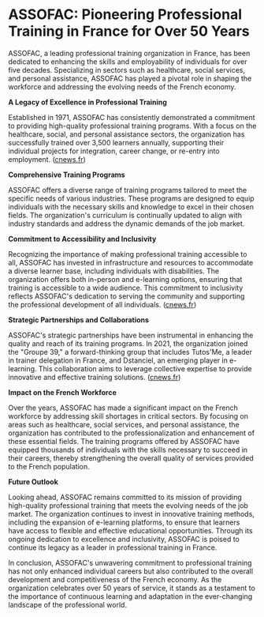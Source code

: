 # ASSOFAC: Pioneering Professional Training in France for Over 50 Years

ASSOFAC, a leading professional training organization in France, has been dedicated to enhancing the skills and employability of individuals for over five decades. Specializing in sectors such as healthcare, social services, and personal assistance, ASSOFAC has played a pivotal role in shaping the workforce and addressing the evolving needs of the French economy.

**A Legacy of Excellence in Professional Training**

Established in 1971, ASSOFAC has consistently demonstrated a commitment to providing high-quality professional training programs. With a focus on the healthcare, social, and personal assistance sectors, the organization has successfully trained over 3,500 learners annually, supporting their individual projects for integration, career change, or re-entry into employment. ([cnews.fr](https://www.cnews.fr/conso/2021-02-23/assofac-lexpert-de-la-formation-professionnelle-depuis-50-ans-1050933?utm_source=openai))

**Comprehensive Training Programs**

ASSOFAC offers a diverse range of training programs tailored to meet the specific needs of various industries. These programs are designed to equip individuals with the necessary skills and knowledge to excel in their chosen fields. The organization's curriculum is continually updated to align with industry standards and address the dynamic demands of the job market.

**Commitment to Accessibility and Inclusivity**

Recognizing the importance of making professional training accessible to all, ASSOFAC has invested in infrastructure and resources to accommodate a diverse learner base, including individuals with disabilities. The organization offers both in-person and e-learning options, ensuring that training is accessible to a wide audience. This commitment to inclusivity reflects ASSOFAC's dedication to serving the community and supporting the professional development of all individuals. ([cnews.fr](https://www.cnews.fr/conso/2021-02-23/assofac-lexpert-de-la-formation-professionnelle-depuis-50-ans-1050933?utm_source=openai))

**Strategic Partnerships and Collaborations**

ASSOFAC's strategic partnerships have been instrumental in enhancing the quality and reach of its training programs. In 2021, the organization joined the "Groupe 39," a forward-thinking group that includes Tutos'Me, a leader in trainer delegation in France, and Dstanciel, an emerging player in e-learning. This collaboration aims to leverage collective expertise to provide innovative and effective training solutions. ([cnews.fr](https://www.cnews.fr/conso/2021-02-23/assofac-lexpert-de-la-formation-professionnelle-depuis-50-ans-1050933?utm_source=openai))

**Impact on the French Workforce**

Over the years, ASSOFAC has made a significant impact on the French workforce by addressing skill shortages in critical sectors. By focusing on areas such as healthcare, social services, and personal assistance, the organization has contributed to the professionalization and enhancement of these essential fields. The training programs offered by ASSOFAC have equipped thousands of individuals with the skills necessary to succeed in their careers, thereby strengthening the overall quality of services provided to the French population.

**Future Outlook**

Looking ahead, ASSOFAC remains committed to its mission of providing high-quality professional training that meets the evolving needs of the job market. The organization continues to invest in innovative training methods, including the expansion of e-learning platforms, to ensure that learners have access to flexible and effective educational opportunities. Through its ongoing dedication to excellence and inclusivity, ASSOFAC is poised to continue its legacy as a leader in professional training in France.

In conclusion, ASSOFAC's unwavering commitment to professional training has not only enhanced individual careers but also contributed to the overall development and competitiveness of the French economy. As the organization celebrates over 50 years of service, it stands as a testament to the importance of continuous learning and adaptation in the ever-changing landscape of the professional world.